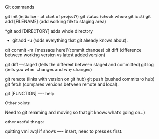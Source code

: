 Git commands

git init (initialise - at start of project?)
git status (check where git is at)
git add [FILENAME] (add working file to staging area)

*git add [DIRECTORY] adds whole directory
* git add -u (adds everything that git already knows about).


git commit -m ‘[message here]’(commit changes)
git diff (difference between working version vs latest added version)

git diff —staged (tells the different between staged and committed)
git log (tells you when changes and why changes)

git remote (links with version on git hub)
git push (pushed commits to hub)
git fetch (compares versions between remote and local).

git [FUNCTION] —- help

Other points

Need to git renaming and moving so that git knows what’s going on…)


other useful things:

quitting vmi
:wq!
if shows —- insert, need to press es first.